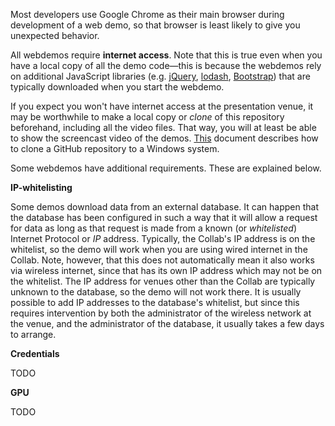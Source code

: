 

Most developers use Google Chrome as their main browser during development of a web demo, so that browser is least likely to give you unexpected behavior.

All webdemos require **internet access**. Note that this is true even when you have a local copy of all the demo code&mdash;this is because the webdemos rely on additional JavaScript libraries (e.g. [jQuery](https://jquery.com/), [lodash](https://lodash.com/), [Bootstrap](http://getbootstrap.com/)) that are typically downloaded when you start the webdemo.

If you expect you won't have internet access at the presentation venue, it may be worthwhile to make a local copy or _clone_ of this repository beforehand, including all the video files. That way, you will at least be able to show the screencast video of the demos. [This](./installing-github-desktop-on-windows.md) document describes how to clone a GitHub repository to a Windows system.

Some webdemos have additional requirements. These are explained below.


**IP-whitelisting**

Some demos download data from an external database. It can happen that the database has been configured in such a way that it will allow a request for data as long as that request is made from a known (or _whitelisted_) Internet Protocol or _IP_ address. Typically, the Collab's IP address is on the whitelist, so the demo will work when you are using wired internet in the Collab. Note, however, that this does not automatically mean it also works via wireless internet, since that has its own IP address which may not be on the whitelist. The IP address for venues other than the Collab are typically unknown to the database, so the demo will not work there. It is usually possible to add IP addresses to the database's whitelist, but since this requires intervention by both the administrator of the wireless network at the venue, and the administrator of the database, it usually takes a few days to arrange.

**Credentials**

TODO

**GPU**

TODO


